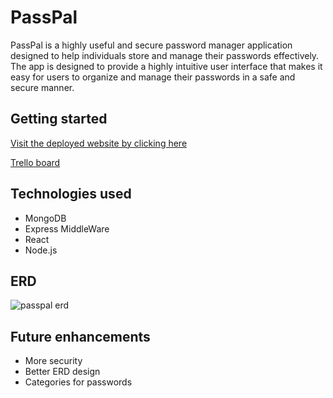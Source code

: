 
# PassPal

PassPal is a highly useful and secure password manager application designed to help individuals store and manage their passwords effectively. The app is designed to provide a highly intuitive user interface that makes it easy for users to organize and manage their passwords in a safe and secure manner.




## Getting started
[Visit the deployed website by clicking here](https://passpal.onrender.com)

[Trello board](trello.com)
## Technologies used
 + MongoDB
 + Express MiddleWare
 + React
 + Node.js

## ERD
![passpal erd](https://i.imgur.com/0wvMzGA.png)
## Future enhancements
+ More security
+ Better ERD design
+ Categories for passwords
